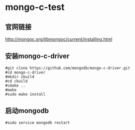 # mongo-c-test
## 官网链接
http://mongoc.org/libmongoc/current/installing.html
## 安装mongo-c-driver
```
#git clone https://github.com/mongodb/mongo-c-driver.git
#cd mongo-c-driver
#mkdir cbuild
#cd cbuild
#cmake ..
#make
#sudo make install
```
## 启动mongodb
```
#sudo service mongodb restart
```
